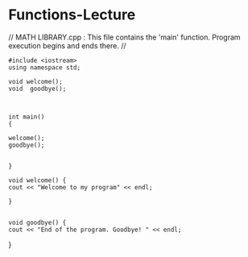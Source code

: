 # Functions-Lecture
// MATH LIBRARY.cpp : This file contains the 'main' function. Program execution begins and ends there.
//

    #include <iostream>
    using namespace std;

    void welcome();
    void  goodbye();



    int main()
  	{

	welcome();
	goodbye();


	}

	void welcome() {
	cout << "Welcome to my program" << endl;

	}


	void goodbye() {
	cout << "End of the program. Goodbye! " << endl;

  }

